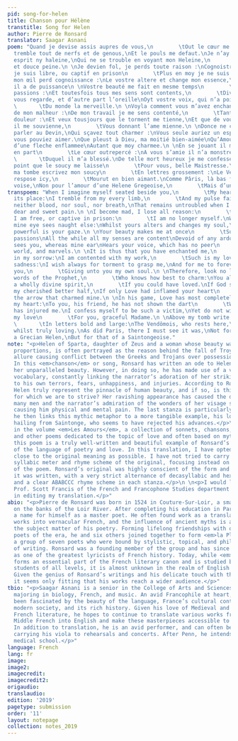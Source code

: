 ```yaml
---
pid: song-for-helen
title: Chanson pour Hélène
transtitle: Song for Helen
author: Pierre de Ronsard
translator: Saagar Asnani
poem: "Quand je devise assis aupres de vous,\n        \tOut le cœur me tressaut :\nJe
  tremble tout de nerfs et de genous,\nEt le pouls me defaut.\nJe n’ay ny sang ny
  esprit ny haleine,\nQui ne se trouble en voyant mon Heleine,\n        \tMa chere
  et douce peine.\n \nJe devien fol, je perds toute raison :\nCognoistre je puis\nSi
  je suis libre, ou captif en prison\n        \tPlus en moy je ne suis.\nEn vous voyant,
  mon œil perd cognoissance :\nLe vostre altere et change mon essence,\n        \tTant
  il a de puissance\n \nVostre beauté me fait en mesme temps\n        \tSouffrir cent
  passions :\nEt toutesfois tous mes sens sont contents,\n        \tDivers d’affections.\nL’œil
  vous regarde, et d’autre part l’oreille\nOyt vostre voix, qui n’a point de pareille,\n
  \       \tDu monde la merveille.\n \nVoyla comment vous m’avez enchanté,\nHeureux
  de mon malheur :\nDe mon travail je me sens contenté,\n        \tTant j’aime ma
  douleur :\nEt veux tousjours que le torment me tienne,\nEt que de vous tousjours
  il me souvienne,\n        \tVous donnant l’ame mienne.\n \nDonce ne cherechez de
  parler au Devin,\nQui sçavez tout charmer :\nVous seule auriez un esprit tout divin,\nSi
  vous pouviez aimer.\nQue pleust à Dieu, ma moitié bien-aimée\nQu’Amour vous eust
  d’une fleche enflammee\nAutant que moy charmee.\n \nEn se jouant il m’a de part
  en part\n        \tLe cœur outrepercé :\nA vous s’amie il n’a monstré le dart\n
  \       \tDuquel il m’a blessé.\nDe telle mort heureux je me confesse,\nEt ne veux
  point que le soucy me laisse\n        \tPour vous, belle Maistresse.\n \nDessus
  ma tombe escrivez mon soucy\n        \tEn lettres grossement :\nLe Vendomois, lequel
  respose icy,\n        \tMourut en bien aimant.\nComme Pâris, là bas faut que je
  voise,\nNon pour l’amour d’une Helene Gregeoise,\n        \tMais d’une Saintongeoise."
transpoem: "When I imagine myself seated beside you,\n        \tMy heart leaps from
  its place:\nI tremble from my every limb,\n        \tAnd my pulse fails me.\nI have
  neither blood, nor soul, nor breath,\nThat remains untroubled when I see my Helen,\nMy
  dear and sweet pain.\n \nI become mad, I lose all reason:\n        \tI cannot know\nIf
  I am free, or captive in prison:\n        \tI am no longer myself.\nWhen I see you,
  mine eye sees naught else:\nWhilst yours alters and changes my soul,\n        \tSo
  powerful is your gaze.\n \nYour beauty makes me at once\n        \tSuffer a hundred
  passions\nAll the while all my senses are content\nDevoid of any ardor.\nMine eye
  sees you, whereas mine ear\nHears your voice, which has no peer\n        \tIn this
  world, and marvels.\n \nIt is thus that you have enchanted me,\n        \tJoyful
  in my sorrow:\nI am contented with my work,\n        \tSuch is my love for my own
  sadness:\nI wish always for torment to grasp me,\nAnd for me to forever remember
  you,\n        \tGiving unto you my own soul.\n \nTherefore, look no longer to the
  words of the Prophet,\n        \tWho knows how best to charm:\nYou alone would have
  a wholly divine spirit,\n        \tIf you could have loved.\nIf God so pleased,
  my cherished better half,\nIf only Love had inflamed your heart\n        \tWith
  the arrow that charmed mine.\n \nIn his game, Love has most completely\n        \tPierced
  my heart:\nTo you, his friend, he has not shown the dart\n        \tWith which he
  has injured me.\nI confess myself to be such a victim,\nYet do not wish to diminish
  my love\n        \tFor you, graceful Madame.\n \nAbove my tomb write of my love\n
  \       \tIn letters bold and large:\nThe Vendômois, who rests here,\n        \tDied
  whilst truly loving.\nAs did Paris, there I must see it was,\nNot for the love of
  a Grecian Helen,\nBut for that of a Saintongeoise."
note: "<p>Helen of Sparta, daughter of Zeus and a woman whose beauty was of mythic
  proportions, is often portrayed as the reason behind the fall of Troy, her irresistible
  allure causing conflict between the Greeks and Trojans over possession of her person.
  In this <em>chanson</em> or song, Ronsard has written an ode to Helen, describing
  her unparalleled beauty. However, in doing so, he has made use of a very interesting
  vocabulary, constantly linking the narrator’s adoration of her striking good looks
  to his own terrors, fears, unhappiness, and injuries. According to Ronsard, does
  Helen truly represent the pinnacle of human beauty, and if so, is this beauty something
  for which we are to strive? Her ravishing appearance has caused the downfall of
  many men and the narrator’s admiration of the wonders of her visage seems to be
  causing him physical and mental pain. The last stanza is particularly telling, as
  he then links this mythic metaphor to a more tangible example, his love for a woman,
  hailing from Saintonge, who seems to have rejected his advances.</p>\n \n<p>Appearing
  in the volume <em>Les Amours</em>, a collection of sonnets, chansons, madrigals,
  and other poems dedicated to the topic of love and often based on mythical ideas,
  this poem is a truly well-written and beautiful example of Ronsard’s subtle mastery
  of the language of poetry and love. In this translation, I have opted to stay as
  close to the original meaning as possible. I have not tried to carry through the
  syllabic meter and rhyme scheme of the original, focusing instead on the content
  of the poem. Ronsard’s original was highly conscient of the form and style in which
  it was written, with a very strict alternance of decasyllabic and hexasyllabic lines
  and a clear ABABCCC rhyme scheme in each stanza.</p>\n \n<p>I would like to thank
  Prof. Scott Francis of the French and Francophone Studies department for his help
  in editing my translation.</p>"
abio: "<p>Pierre de Ronsard was born in 1524 in Couture-Sur-Loir, a small village
  on the banks of the Loir River. After completing his education in Paris, he made
  a name for himself as a master poet. He often found work as a translator of classical
  works into vernacular French, and the influence of ancient myths is apparent in
  the subject matter of his poetry. Forming lifelong friendships with other popular
  poets of the era, he and six others joined together to form <em>la Pléiade</em>,
  a group of seven poets who were bound by stylistic, topical, and philosophical ideas
  of writing. Ronsard was a founding member of the group and has since been known
  as one of the greatest lyricists of French history. Today, while <em>la Pléiade</em>
  forms an essential part of the French literary canon and is studied by French literature
  students of all levels, it is almost unknown in the realm of English literature.
  Given the genius of Ronsard’s writings and his delicate touch with the French language,
  it seems only fitting that his works reach a wider audience.</p>"
tbio: "<p>Saagar Asnani is a senior in the College of Arts and Sciences at Penn triple
  majoring in biology, French, and music. An avid Francophile at heart, he has always
  been fascinated by the beauty of the language, France’s cultural contributions to
  modern society, and its rich history. Given his love of Medieval and Renaissance
  French literature, he hopes to continue to translate various works from Old and
  Middle French into English and make these masterpieces accessible to a wider audience.
  In addition to translation, he is an avid performer, and can often be seen on campus
  carrying his viola to rehearsals and concerts. After Penn, he intends to attend
  medical school.</p>"
language: French
lang: fr
image:
image2:
imagecredit:
imagecredit2:
origaudio:
translaudio:
edition: '2019'
pagetype: submission
order: '11'
layout: notepage
collection: notes_2019
---
```

